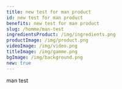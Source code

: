 ```yaml
---
title: new test for man product
id: new test for man product
benefits: new test for man product
slug: /homme/man-test
ingredientsProduct: /img/ingredients.png
productImage: /img/product.png
videoImage: /img/video.png
titleImage: /img/gamme.png
bgImage: /img/background.png
new: true
---
```

man test
